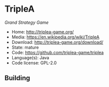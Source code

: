 # TripleA

_Grand Strategy Game_

- Home: http://triplea-game.org/
- Media: https://en.wikipedia.org/wiki/TripleA
- Download: http://triplea-game.org/download/
- State: mature
- Code: https://github.com/triplea-game/triplea
- Language(s): Java
- Code license: GPL-2.0

## Building
